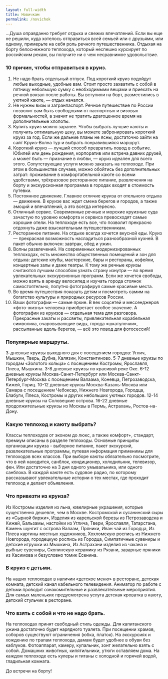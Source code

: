 ```yaml
---
layout: full-width
title: Новичкам
permalink: /novichok
---
```


…Душа оправданно требует отдыха и свежих впечатлений. Если вы еще не решили, куда хотелось отправиться всей семьей или с друзьями, или одному, примерьте на себя роль речного путешественника. Отдыхая на борту белоснежного теплохода, который неспешно курсирует по российским рекам, вы получите ни с чем несравнимое удовольствие.

### 10 причин, чтобы отправиться в круиз.

1. Не надо брать отдельный отпуск. Под короткий круиз подойдут любые выходные, удобные вам. Стоит просто захватить с собой в пятницу небольшую сумку с необходимыми вещами и приехать на речной вокзал после работы. Вы вступили на борт, разместились в уютной каюте, — отдых начался.
2. Не нужны визы и загранпаспорт. Речное путешествие по России позволит вам быть свободными от паспортных и визовых формальностей, а значит не тратить драгоценное время на дополнительные хлопоты.
3. Купить круиз можно заранее. Чтобы выбрать лучшие каюты и получить оптимальную цену, вы можете забронировать короткий круиз за год. Если же дальние планы не ясны, достаточно зайти на сайт Круиз-Волна тур и выбрать понравившийся маршрут.
4. Короткий круиз — лучший способ превратить повод в событие. Юбилей или день рождения, корпоратив или встреча давних друзей, а может быть — признание в любви, — круиз идеален для всего этого. Сопутствующие услуги можно заказать на теплоходе. При этом в большинстве случаев, можно обойтись без дополнительных затрат: проживание в комфортабельной каюте со всеми удобствами, трёхразовое ресторанное питание, развлечения на борту и экскурсионная программа в городах входят в стоимость путевки.
5. Постоянное движение. Главное отличие круиза от отельного отдыха — движение. В круизе вас ждет смена берегов и городов, а также эмоций и впечатлений, а это всегда интересно.
6. Отличный сервис. Современные речные и морские круизные суда зачастую по уровню комфорта и сервиса превосходят самые хорошие отели. На теплоходе есть все, что позволит прекрасно отдохнуть даже взыскательным путешественникам.
7. Ресторанное питание. На отдыхе всегда хочется вкусной еды. Круиз — прекрасная возможность насладиться разнообразной кухней. В пакет обычно включен: завтрак, обед и ужин.
8. Волны развлечений. На современных модернизированных теплоходах, есть множество общественных помещений и зон для отдыха: детские клубы, мастерские, бары и рестораны, кофейни, концертные залы и даже театры. К тому же речные круизы считаются лучшим способом узнать страну изнутри — во время увлекательных экскурсионных программ. Если же хочется свободы, можно взять в аренду велосипед и изучать города стоянок самостоятельно, попутно фотографируя самые красивые места.
9. Во время путешествия показать детям и посмотреть самим на богатство культуры и природных ресурсов России.
10. Ваши фотографии — самые яркие. В век соцсетей и мессенджеров «фото-жизнь» человека приобретает особое значение. А фотографии из круизов — отдельная тема для разговора. Прекрасные закаты и рассветы, привлекательная корабельная символика, очаровывающие виды, города «шкатулочки», рассыпанные вдоль берегов, — всё это повод для фотосессий!



### Популярные маршруты.
3-дневные круизы выходного дня с посещением городов:  Углич, Мышкин, Тверь, Дубна, Калязин, Константиново.
5-7 дневные круизы по городам «Золотого кольца» с посещением Костромы, Ярославля, Плеса, Мышкина.
3-8 дневные круизы по красивой реке Оке.
6-12 дневные круизы Москва-Санкт-Петербург или Москва-Санкт-Петербург-Москва с посещением Валаама, Коневца, Петрозаводска, Кижей, Гориц.
10-12 дневные круизы Москва-Казань-Москва или Самара с посещением Чебоксар, Нижнего Новгорода, Городца, Елабуги, Плеса, Костромы и других небольших уютных  городов.
12-14 дневные круизы на Соловецкие острова.
16-22 дневные продолжительные круизы из Москвы в Пермь, Астрахань, Ростов-на-Дону.

### Какую теплоход  и каюту выбрать?
Классы теплоходов от эконом до люкс, а также  комфорт+, стандарт, премиум описаны в разделе теплоходы. 
Основные принципы организации круиза - выборное питание, пакет экскурсий, развлекательные программы, путевая информация применимы для теплоходов всех классов.
При выборе каюты обязательно посмотрите, что в ней находится, санблок, кондиционер, холодильник, телевизор, фен. Или достаточно на 3 дня одного умывальника, или одного санблока. В каждой каюте есть судовое радио, по которому рассказывают увлекательные истории о тех местах, где проходит теплоход и делают объявления. 

### Что привезти из круиза?
Из Костромы изделия из льна, ювелирные украшения, которые  существенно дешевле, чем в Москве.  Костромской и сусанинский сыры из «Сырной биржи»,
Изделия из карельской березы из Петрозаводска и Кижей,
Бальзамы, настойки из Углича, Твери, Ярославля, Татарстана,
Камень шунгит с  острова Валаам,
Пряники,  Иван чай из Городца,
Из Плеса картины местных художников,
Хохломскую роспись из Нижнего Новгорода, городецкую роспись из Городца,
Симпатичные сувениры и детские игрушки из Мышкина,
Из Астрахани изделия из чакана  и рыбные сувениры,
Скопинскую керамику из Рязани,  заварные пряники из Касимова и безусловно  томик Есенина.

### В круиз с детьми.
На наших теплоходах в наличии «детское меню» в ресторане, детская комната, детский канал кабельного телевидения. Аниматор по работе с детьми проводит ознакомительные и развлекательные мероприятия. 
Для самых маленьких предусмотрена услуга детская кроватка в каюту, детский стульчик в ресторане.

### Что взять с собой и что не надо брать.

На теплоходах принят свободный стиль одежды.  Для капитанского ужина достаточно будет нарядного туалета. При посещении храмов, соборов существуют ограничения (юбка, платок). На экскурсиях и хождению по трапам теплохода, дамам будет удобнее в обуви без каблуков.
Фотоаппарат, камеру, купальник, зонт желательно взять с собой.
Домашних животных, кипятильники, утюги оставляем дома. На каждом теплоходе есть кулеры и титаны с холодной и горячей водой, гладильная комната.


До встречи на борту!